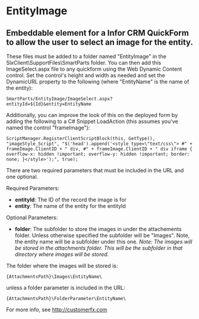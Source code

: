 # EntityImage
## Embeddable element for a Infor CRM QuickForm to allow the user to select an image for the entity.

These files must be added to a folder named "EntityImage" in the SlxClient\SupportFiles\SmartParts folder. You can then add this ImageSelect.aspx file to any quickform using the Web Dynamic Content control. 
Set the control's height and width as needed and set the DynamicURL property to the following (where "EntityName" is the name of the entity):

	SmartParts/EntityImage/ImageSelect.aspx?entityId=${Id}&entity=EntityName

Additionally, you can improve the look of this on the deployed form by adding the following to a C# Snippet LoadAction (this assumes you've named the control "frameImage"):

	ScriptManager.RegisterClientScriptBlock(this, GetType(), "imageStyle_Script", "$('head').append('<style type=\"text/css\"> #" + frameImage.ClientID + " div, #" + frameImage.ClientID + " div iframe { overflow-x: hidden !important; overflow-y: hidden !important; border: none; }</style>');", true);

There are two required parameters that must be included in the URL and one optional.

Required Parameters:
* **entityId**: The ID of the record the image is for
* **entity**: The name of the entity for the entityId

Optional Parameters:
* **folder**: The subfolder to store the images in under the attachements folder. Unless otherwise specified the subfolder will be "Images". Note, the entity name will be a subfolder under this one. _Note: The images will be stored in the attachments folder. This will be the subfolder in that directory where images will be stored._

The folder where the images will be stored is:

	{AttachmentsPath}\Images\EntityName\

unless a folder parameter is included in the URL:

	{AttachmentsPath}\FolderParameter\EntityName\

For more info, see http://customerfx.com
